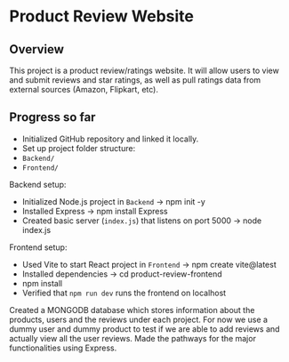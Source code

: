# Product Review Website

## Overview

This project is a product review/ratings website. It will allow users to view and submit reviews and star ratings, as well as pull ratings data from external sources (Amazon, Flipkart, etc).

## Progress so far

- Initialized GitHub repository and linked it locally.  
- Set up project folder structure:
- `Backend/`
- `Frontend/`

Backend setup:
- Initialized Node.js project in `Backend` -> npm init -y
- Installed Express -> npm install Express
- Created basic server (`index.js`) that listens on port 5000 -> node index.js

Frontend setup:
- Used Vite to start React project in `Frontend` ->  npm create vite@latest
- Installed dependencies -> cd product-review-frontend
- npm install
- Verified that `npm run dev` runs the frontend on localhost


Created a MONGODB database which stores information about the products, users and the reviews under each project. 
For now we use a dummy user and dummy product to test if we are able to add reviews and actually view all the user reviews. Made the pathways for the major functionalities using Express.

